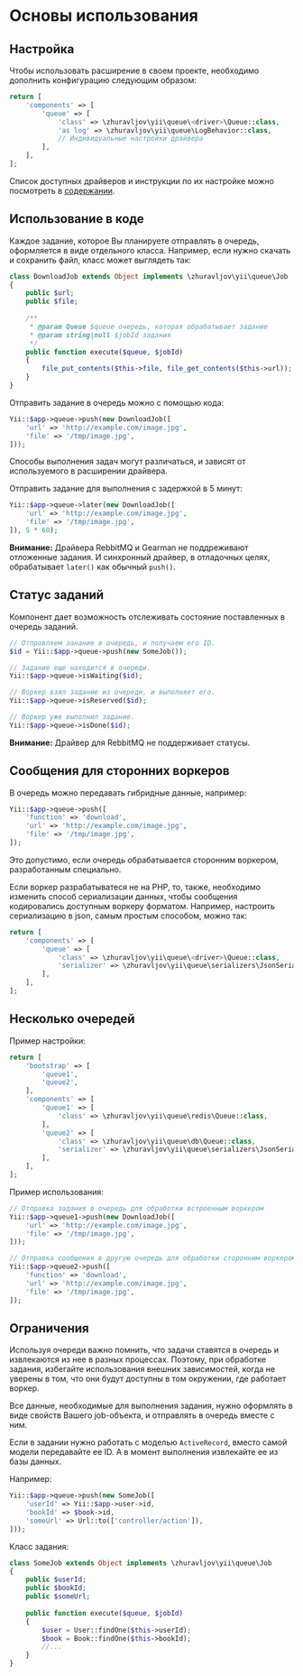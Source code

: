 Основы использования
====================


Настройка
---------

Чтобы использовать расширение в своем проекте, необходимо дополнить конфигурацию следующим образом:

```php
return [
    'components' => [
        'queue' => [
            'class' => \zhuravljov\yii\queue\<driver>\Queue::class,
            'as log' => \zhuravljov\yii\queue\LogBehavior::class,
            // Индивидуальные настройки драйвера
        ],
    ],
];
```

Список доступных драйверов и инструкции по их настройке можно посмотреть в [содержании](README.md).


Использование в коде
--------------------

Каждое задание, которое Вы планируете отправлять в очередь, оформляется в виде отдельного класса.
Например, если нужно скачать и сохранить файл, класс может выглядеть так:

```php
class DownloadJob extends Object implements \zhuravljov\yii\queue\Job
{
    public $url;
    public $file;
    
    /**
     * @param Queue $queue очередь, которая обрабатывает задание
     * @param string|null $jobId задания
     */
    public function execute($queue, $jobId)
    {
        file_put_contents($this->file, file_get_contents($this->url));
    }
}
```

Отправить задание в очередь можно с помощью кода:

```php
Yii::$app->queue->push(new DownloadJob([
    'url' => 'http://example.com/image.jpg',
    'file' => '/tmp/image.jpg',
]));
```

Способы выполнения задач могут различаться, и зависят от используемого в расширении драйвера.

Отправить задание для выполнения с задержкой в 5 минут:

```php
Yii::$app->queue->later(new DownloadJob([
    'url' => 'http://example.com/image.jpg',
    'file' => '/tmp/image.jpg',
]), 5 * 60);
```

**Внимание:** Драйвера RebbitMQ и Gearman не поддреживают отложенные задания. И синхронный драйвер,
в отладочных целях, обрабатывает `later()` как обычный `push()`.


Статус заданий
--------------

Компонент дает возможность отслеживать состояние поставленных в очередь заданий.

```php
// Отправляем занание в очередь, и получаем его ID.
$id = Yii::$app->queue->push(new SomeJob());

// Задание еще находится в очереди. 
Yii::$app->queue->isWaiting($id);

// Воркер взял задание из очереди, и выполняет его. 
Yii::$app->queue->isReserved($id);

// Воркер уже выполнил задание. 
Yii::$app->queue->isDone($id);
```

**Внимание:** Драйвер для RebbitMQ не поддерживает статусы.


Сообщения для сторонних воркеров
--------------------------------

В очередь можно передавать гибридные данные, например:

```php
Yii::$app->queue->push([
    'function' => 'download',
    'url' => 'http://example.com/image.jpg',
    'file' => '/tmp/image.jpg',
]);
```

Это допустимо, если очередь обрабатывается сторонним воркером, разработанным специально.

Если воркер разрабатыватеся не на PHP, то, также, необходимо изменить способ сериализации данных,
чтобы сообщения кодировались доступным воркеру форматом. Например, настроить сериализацию в json,
самым простым способом, можно так:

```php
return [
    'components' => [
        'queue' => [
            'class' => \zhuravljov\yii\queue\<driver>\Queue::class,
            'serializer' => \zhuravljov\yii\queue\serializers\JsonSerializer::class,
        ],
    ],
];
```


Несколько очередей
------------------

Пример настройки:

```php
return [
    'bootstrap' => [
        'queue1',
        'queue2',
    ],
    'components' => [
        'queue1' => [
            'class' => \zhuravljov\yii\queue\redis\Queue::class,
        ],
        'queue2' => [
            'class' => \zhuravljov\yii\queue\db\Queue::class,
            'serializer' => \zhuravljov\yii\queue\serializers\JsonSerializer::class,
        ],
    ],
];
```

Пример использования:

```php
// Отправка задания в очередь для обработки встроенным воркером
Yii::$app->queue1->push(new DownloadJob([
    'url' => 'http://example.com/image.jpg',
    'file' => '/tmp/image.jpg',
]));

// Отправка сообщения в другую очередь для обработки сторонним воркером
Yii::$app->queue2->push([
    'function' => 'download',
    'url' => 'http://example.com/image.jpg',
    'file' => '/tmp/image.jpg',
]);
```


Ограничения
-----------

Используя очереди важно помнить, что задачи ставятся в очередь и извлекаются из нее в разных
процессах. Поэтому, при обработке задания, избегайте использования внешних зависимостей, когда
не уверены в том, что они будут доступны в том окружении, где работает воркер.

Все данные, необходимые для выполнения задания, нужно оформлять в виде свойств Вашего job-объекта, и
отправлять в очередь вместе с ним.

Если в задании нужно работать с моделью `ActiveRecord`, вместо самой модели передавайте ее ID. А в
момент выполнения извлекайте ее из базы данных.

Например:

```php
Yii::$app->queue->push(new SomeJob([
    'userId' => Yii::$app->user->id,
    'bookId' => $book->id,
    'someUrl' => Url::to(['controller/action']),
]));
```

Класс задания:

```php
class SomeJob extends Object implements \zhuravljov\yii\queue\Job
{
    public $userId;
    public $bookId;
    public $someUrl;
    
    public function execute($queue, $jobId)
    {
        $user = User::findOne($this->userId);
        $book = Book::findOne($this->bookId);
        //...
    }
}
```
